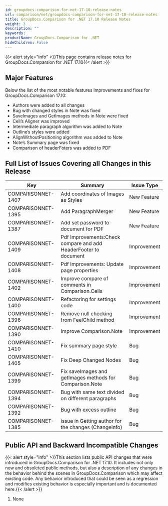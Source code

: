```yaml
---
id: groupdocs-comparison-for-net-17-10-release-notes
url: comparison/net/groupdocs-comparison-for-net-17-10-release-notes
title: GroupDocs.Comparison for .NET 17.10 Release Notes
weight: 3
description: ""
keywords: 
productName: GroupDocs.Comparison for .NET
hideChildren: False
---
```

{{< alert style="info" >}}This page contains release notes for GroupDocs.Comparsion for .NET 17.10{{< /alert >}}

## Major Features

Below the list of the most notable features improvements and fixes for GroupDocs.Comparison 17.10:

*   Authors were added to all changes
*   Bug with changed styles in Note was fixed
*   SaveImages and GetImages methods in Note were fixed
*   Cell’s Aligner was improved
*   Intermediate paragraph algorithm was added to Note
*   Outline’s styles were added
*   AlignWithoutPositioning algorithm was added to Note
*   Note’s Summary page was fixed
*   Comparison of headerFoters was added to PDF

## Full List of Issues Covering all Changes in this Release

| Key | Summary | Issue Type |
| --- | --- | --- |
| COMPARISONNET-1407 | Add coordinates of Images as Styles | New Feature |
| COMPARISONNET-1395 | Add ParagraphMerger | New Feature |
| COMPARISONNET-1387 | Add set password to document for PDF | New Feature |
| COMPARISONNET-1409 | Pdf Improvements:Check compare and add HeaderFooter to document | Improvement |
| COMPARISONNET-1408 | Pdf Improvements: Update page properties | Improvement |
| COMPARISONNET-1402 | Improve compare of comments in Comparison.Cells | Improvement |
| COMPARISONNET-1400 | Refactoring for settings code | Improvement |
| COMPARISONNET-1396 | Remove null checking from FeelChild method | Improvement |
| COMPARISONNET-1390 | Improve Comparison.Note | Improvement |
| COMPARISONNET-1410 | Fix summary page style | Bug |
| COMPARISONNET-1405 | Fix Deep Changed Nodes | Bug |
| COMPARISONNET-1399 | Fix saveImages and getImages methods for Comparison.Note | Bug |
| COMPARISONNET-1394 | Bug with same text divided on different paragraphs | Bug |
| COMPARISONNET-1392 | Bug with excess outline | Bug |
| COMPARISONNET-1385 | issue in Getting author for the changes (Changeinfo) | Bug |

## Public API and Backward Incompatible Changes

{{< alert style="info" >}}This section lists public API changes that were introduced in GroupDocs.Comparison for .NET 17.10. It includes not only new and obsoleted public methods, but also a description of any changes in the behavior behind the scenes in GroupDocs.Comparison which may affect existing code. Any behavior introduced that could be seen as a regression and modifies existing behavior is especially important and is documented here.{{< /alert >}}

  

1.  None

